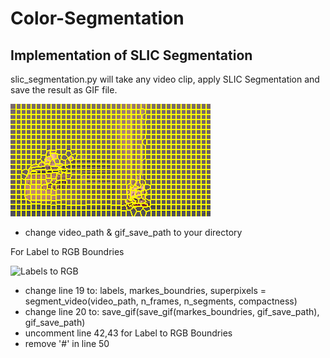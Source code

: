 # Color-Segmentation

## Implementation of SLIC Segmentation
slic_segmentation.py will take any video clip, apply SLIC Segmentation and save the result as GIF file.

![Marked Boundries](50_800_markes_boundries.gif)


- change video_path & gif_save_path to your directory

For Label to RGB Boundries

![Labels to RGB](labels2rgb)

- change line 19 to: labels, markes_boundries, superpixels = segment_video(video_path, n_frames, n_segments, compactness)
- change line 20 to: save_gif(save_gif(markes_boundries, gif_save_path), gif_save_path)
- uncomment line 42,43 for Label to RGB Boundries
- remove '#' in line 50

